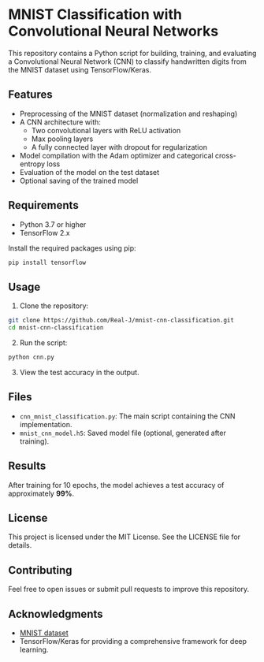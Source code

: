 # MNIST Classification with Convolutional Neural Networks

This repository contains a Python script for building, training, and evaluating a Convolutional Neural Network (CNN) to classify handwritten digits from the MNIST dataset using TensorFlow/Keras.

## Features
- Preprocessing of the MNIST dataset (normalization and reshaping)
- A CNN architecture with:
  - Two convolutional layers with ReLU activation
  - Max pooling layers
  - A fully connected layer with dropout for regularization
- Model compilation with the Adam optimizer and categorical cross-entropy loss
- Evaluation of the model on the test dataset
- Optional saving of the trained model

## Requirements
- Python 3.7 or higher
- TensorFlow 2.x

Install the required packages using pip:
```bash
pip install tensorflow
```

## Usage
1. Clone the repository:
```bash
git clone https://github.com/Real-J/mnist-cnn-classification.git
cd mnist-cnn-classification
```

2. Run the script:
```bash
python cnn.py
```

3. View the test accuracy in the output.

## Files
- `cnn_mnist_classification.py`: The main script containing the CNN implementation.
- `mnist_cnn_model.h5`: Saved model file (optional, generated after training).

## Results
After training for 10 epochs, the model achieves a test accuracy of approximately **99%**.

## License
This project is licensed under the MIT License. See the LICENSE file for details.

## Contributing
Feel free to open issues or submit pull requests to improve this repository.

## Acknowledgments
- [MNIST dataset](http://yann.lecun.com/exdb/mnist/)
- TensorFlow/Keras for providing a comprehensive framework for deep learning.


